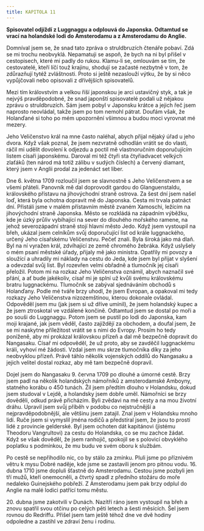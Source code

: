 ```yaml
---
title: KAPITOLA 11
---
```


**Spisovatel odjíždí z Luggnaggu a odplouvá do Japonska. Odtamtud se vrací na holandské lodi do Amsterodamu a z Amsterodamu do Anglie.**

Domníval jsem se, že snad tato zpráva o struldbruzích čtenáře pobaví. Zdá se mi trochu neobvyklá. Nepamatuji se aspoň, že bych na ni byl přišel v cestopisech, které mi padly do rukou. Klamu-li se, omlouvám se tím, že cestovatelé, kteří líčí touž krajinu, shodují se začasté nezbytně v tom, že zdůrazňují tytéž zvláštnosti. Proto si ještě nezaslouží výtku, že by si něco vypůjčovali nebo opisovali z dřívějších spisovatelů.

Mezi tím královstvím a velkou říší japonskou je arci ustavičný styk, a tak je nejvýš pravděpodobné, že snad japonští spisovatelé podali už nějakou zprávu o struldbruzích. Sám jsem pobyl v Japonsku krátce a jejich řeč jsem naprosto neovládal, takže jsem po tom nemohl pátrat. Doufám však, že Holanďané si toho po mém upozornění všimnou a budou moci vyrovnat mé mezery.

Jeho Veličenstvo král na mne často naléhal, abych přijal nějaký úřad u jeho dvora. Když však poznal, že jsem nezvratně odhodlán vrátit se do vlasti, ráčil mi udělit dovolení k odjezdu a poctil mě vlastnoručním doporučujícím listem císaři japonskému. Daroval mi též čtyři sta čtyřiadvacet velkých zlaťáků (ten národ má totiž zálibu v sudých číslech) a červený diamant, který jsem v Anglii prodal za jedenáct set liber.

Dne 6. května 1709 rozloučil jsem se slavnostně s Jeho Veličenstvem a se všemi přáteli. Panovník mě dal doprovodit gardou do Glanguenstaldu, královského přístavu na jihovýchodní straně ostrova. Za šest dní jsem našel loď, která byla ochotna dopravit mě do Japonska. Cesta mi trvala patnáct dní. Přistáli jsme v malém přístavním městě zvaném Xamoschi, ležícím na jihovýchodní straně Japonska. Město se rozkládá na západním výběžku, kde je úzký průliv vybíhající na sever do dlouhého mořského ramene, na jehož severozápadní straně stojí hlavní město Jedo. Když jsem vystoupil na břeh, ukázal jsem celníkům svůj doporučující list od krále luggnackého, určený Jeho císařskému Veličenstvu. Pečeť znali. Byla široká jako má dlaň. Byl na ní vyražen král, zdvíhající ze země chromého žebráka. Když uslyšely o mém psaní městské úřady, přijaly mě jako ministra. Opatřily mi povozy a sloužící a uhradily mi náklady na cestu do Jeda, kde jsem byl přijat v slyšení a odevzdal svůj list. Byl rozevřen velmi obřadně a tlumočník jej císaři přeložil. Potom mi na rozkaz Jeho Veličenstva oznámil, abych naznačil své přání, a ať bude jakékoliv, císař mi je splní už kvůli svému královskému bratru luggnackému. Tlumočník se zabýval sjednáváním obchodů s Holanďany. Podle mé tváře brzy uhodl, že jsem Evropan, a opakoval mi tedy rozkazy Jeho Veličenstva nizozemštinou, kterou dokonale ovládal. Odpověděl jsem mu (jak jsem si už dříve umínil), že jsem holandský kupec a že jsem ztroskotal ve vzdálené končině. Odtamtud jsem se dostal po moři a po souši do Luggnaggu. Potom jsem se pustil po lodi do Japonska, kam moji krajané, jak jsem věděl, často zajíždějí za obchodem, a doufal jsem, že se mi naskytne příležitost vrátit se s nimi do Evropy. Prosím ho tedy poníženě, aby mi prokázal královskou přízeň a dal mě bezpečně dopravit do Nangasaku. Císař mi odpověděl, že už proto, aby se zavděčil luggnackému králi, vyhoví mé žádosti. Vzdal jsem mu skrze tlumočníka díky za jeho neobvyklou přízeň. Právě táhlo několik vojenských oddílů do Nangasaku a jejich velitel dostal rozkaz, aby mě tam bezpečně dopravil.

Dojel jsem do Nangasaku 9. června 1709 po dlouhé a úmorné cestě. Brzy jsem padl na několik holandských námořníků z amsterodamské Amboyny, statného korábu o 450 tunách. Žil jsem předtím dlouho v Holandsku, dokud jsem studoval v Lejdě, a holandsky jsem dobře uměl. Námořníci se brzy dověděli, odkud právě přicházím. Byli zvědavi na mé cesty a na mou životní dráhu. Upravil jsem svůj příběh v podobu co nejstručnější a nejpravděpodobnější, ale většinu jsem zatajil. Znal jsem v Holandsku mnoho lidí. Ruče jsem si vymyslil jména rodičů a předstíral jsem, že jsou to prostí lidé z provincie gelderské. Byl jsem ochoten dát kapitánovi (jistému Theodoru Vangrultovi) za cestu do Holandska, co se mu zachce žádat. Když se však dověděl, že jsem ranhojič, spokojil se s polovicí obvyklého poplatku s podmínkou, že mu budu ve svém oboru k službám.

Po cestě se nepřihodilo nic, co by stálo za zmínku. Pluli jsme po příznivém větru k mysu Dobré naděje, kde jsme se zastavili jenom pro pitnou vodu. 16. dubna 1710 jsme dopluli šťastně do Amsterodamu. Cestou jsme pozbyli jen tří mužů, kteří onemocněli, a čtvrtý spadl z předního stožáru do moře nedaleko Guinejského pobřeží. Z Amsterodamu jsem pak brzy odplul do Anglie na malé lodici patřící tomu městu.

20\. dubna jsme zakotvili v Dunách. Nazítří ráno jsem vystoupil na břeh a znovu spatřil svou otčinu po celých pěti letech a šesti měsících. Šel jsem rovnou do Redriffu. Přišel jsem tam ještě téhož dne ve dvě hodiny odpoledne a zastihl ve zdraví ženu i rodinu.
